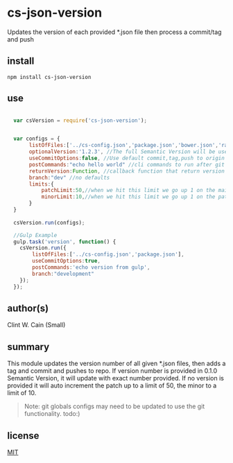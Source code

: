 # cs-json-version

Updates the version of each provided *.json file then process a commit/tag and push
## install

  `npm install cs-json-version` 


## use

```javascript

  var csVersion = require('cs-json-version');


  var configs = {
       listOfFiles:['../cs-config.json','package.json','bower.json','random.json'],
       optionalVersion:'1.2.3', //The full Semantic Version will be used [ 1.0.3 ], this is optional, will take the version in the file if no version property in the file will default to 0.1.0
       useCommitOptions:false, //Use default commit,tag,push to origin (branch) master
       postCommands:"echo hello world" //cli commands to run after git tag
       returnVersion:Function, //callback function that return version saved.
       branch:"dev" //no defaults
       limits:{
           patchLimit:50,//when we hit this limit we go up 1 on the main version number
           minorLimit:10,//when we hit this limit we go up 1 on the patch version number
       }
  }
  
  csVersion.run(configs);

  //Gulp Example
  gulp.task('version', function() {
    csVersion.run({
        listOfFiles:['../cs-config.json','package.json'],
        useCommitOptions:true,
        postCommands:'echo version from gulp',
        branch:"development"
    });
  });
```
## author(s)

  Clint W. Cain (Small)

## summary

This module updates the version number of all given *.json files, then adds a tag and commit and pushes to repo. If version number is provided in 0.1.0 Semantic Version, it will update with exact number provided. If no version is provided it will auto increment the patch up to a limit of 50, the minor to a limit of 10.

> Note: git globals configs may need to be updated to use the git functionality. todo:)

## license

[MIT](LICENSE)
